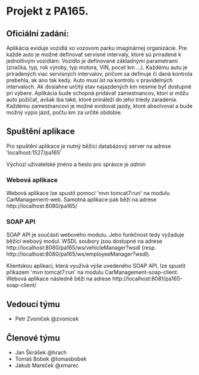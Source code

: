 # Projekt z PA165.

## Oficiální zadání:
Aplikácia eviduje vozidlá vo vozovom parku imaginárnej organizácie. Pre každé auto je možné definovať servisné intervaly, ktoré sú priradené k jednotlivým vozidlám. Vozidlo je definované základnými parametrami (značka, typ, rok výroby, typ motora, VIN, pocet km ...). Každému autu je priradených viac servisných intervalov, pričom sa definuje či daná kontrola prebehla, ak áno tak kedy. Auto musí íst na kontrolu v pravidelných intervaloch. Ak dosiahne určitý stav najazdených km nesmie byť dostupné pri výbere. Aplikácia bude schopná pridávať zamestnancov, ktorí si môžu auto požičať, avšak iba také, ktoré prináleží do jeho triedy zaradenia. Každému zamestnancovi je možné evidovat jazdy, ktoré absolvoval a bude možný výpis jázd, počtu km za určité obdobie. 

## Spuštění aplikace

Pro spuštění aplikace je nutný běžící databázový server na adrese 'localhost:1527/pa165'

Výchozí uživatelské jméno a heslo pro správce je *admin*

### Webová aplikace

Webová aplikace lze spustit pomocí 'mvn tomcat7:run' na modulu CarManagement-web. Samotná aplikace pak běží na adrese http://localhost:8080/pa165/

### SOAP API

SOAP API je součástí webového modulu. Jeho funkčnost tedy vyžaduje běžící webový modul. WSDL soubory jsou dostupné na adrese http://localhost:8080/pa165/ws/vehicleManager?wsdl (resp. http://localhost:8080/pa165/ws/employeeManager?wsdl).

Klientskou aplikaci, která využívá výše uvedeného SOAP API, lze spustit příkazem 'mvn tomcat7:run' na modulu CarManagement-soap-client. Webová aplikace následně běží na adrese http://localhost:8081/pa165-soap-client/


## Vedoucí týmu
- Petr Zvoníček @zvonicek

## Členové týmu
- Jan Škrášek @hrach
- Tomáš Bobek @tomasbobek
- Jakub Mareček @xmarec

